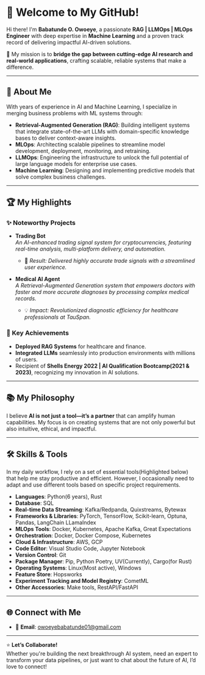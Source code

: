 # 👋 Welcome to My GitHub!

Hi there! I'm **Babatunde O. Owoeye**, a passionate **RAG | LLMOps | MLOps Engineer** with deep expertise in **Machine Learning** and a proven track record of delivering impactful AI-driven solutions.  

🌟 My mission is to **bridge the gap between cutting-edge AI research and real-world applications**, crafting scalable, reliable systems that make a difference.  

---

## 🚀 About Me  
With years of experience in AI and Machine Learning, I specialize in merging business problems with ML systems through:  
- **Retrieval-Augmented Generation (RAG)**: Building intelligent systems that integrate state-of-the-art LLMs with domain-specific knowledge bases to deliver context-aware insights.  
- **MLOps**: Architecting scalable pipelines to streamline model development, deployment, monitoring, and retraining.  
- **LLMOps**: Engineering the infrastructure to unlock the full potential of large language models for enterprise use cases.  
- **Machine Learning**: Designing and implementing predictive models that solve complex business challenges.  

---

## 🏆 My Highlights  
### ✨ Noteworthy Projects  
- **Trading Bot**  
  *An AI-enhanced trading signal system for cryptocurrencies, featuring real-time analysis, multi-platform delivery, and automation.*  
  - 🚀 *Result: Delivered highly accurate trade signals with a streamlined user experience.*  

- **Medical AI Agent**  
  *A Retrieval-Augmented Generation system that empowers doctors with faster and more accurate diagnoses by processing complex medical records.*  
  - 💡 *Impact: Revolutionized diagnostic efficiency for healthcare professionals at TauSpan.*  

### 🏅 Key Achievements  
- **Deployed RAG Systems** for healthcare and finance.  
- **Integrated LLMs** seamlessly into production environments with millions of users.  
- Recipient of **Shells Energy 2022 | AI Qualification Bootcamp(2021 & 2023)**, recognizing my innovation in AI solutions.  

---

## 📚 My Philosophy  
I believe **AI is not just a tool—it’s a partner** that can amplify human capabilities. My focus is on creating systems that are not only powerful but also intuitive, ethical, and impactful.  

---
## 🛠️ Skills & Tools 
In my daily workflow, I rely on a set of essential tools(Highlighted below) that help me stay productive and efficient. 
However, I occasionally need to adapt and use different tools based on specific project requirements.

- **Languages**: Python(6 years), Rust
- **Database**: SQL
- **Real-time Data Streaming**: Kafka/Redpanda, Quixstreams, Bytewax
- **Frameworks & Libraries**: PyTorch, TensorFlow, Scikit-learn, Optuna, Pandas, LangChain LLamaIndex 
- **MLOps Tools**: Docker, Kubernetes, Apache Kafka, Great Expectations
- **Orchestration**: Docker, Docker Compose, Kubernetes
- **Cloud & Infrastructure**: AWS, GCP
- **Code Editor**: Visual Studio Code, Jupyter Notebook
- **Version Control**: Git
- **Package Manager**: Pip, Python Poetry, UV(Currently), Cargo(for Rust)
- **Operating Systems**: Linux(Most active), Windows
- **Feature Store**: Hopsworks
- **Experiment Tracking and Model Registry**: CometML
- **Other Accessories**: Make tools, RestAPI/FastAPI

---

## 🌐 Connect with Me  
- 💼 **Email**: owoeyebabatunde01@gmail.com

---

⭐ **Let’s Collaborate!**  
Whether you're building the next breakthrough AI system, need an expert to transform your data pipelines, or just want to chat about the future of AI, I’d love to connect!

